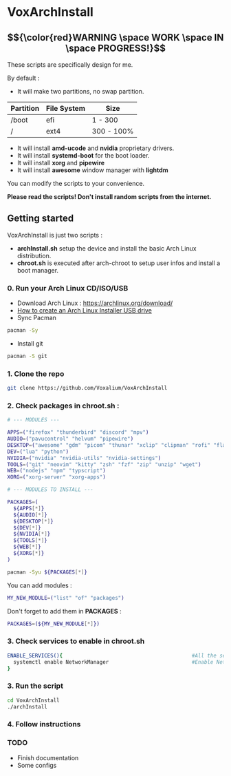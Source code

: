# VoxArchInstall

## $${\color{red}WARNING \space WORK \space IN \space PROGRESS!}$$

These scripts are specifically design for me.

By default :
- It will make two partitions, no swap partition.

| Partition | File System | Size       |
| --------- | ----------  | -----------|
| /boot     | efi         | 1   - 300  |
| /         | ext4        | 300 - 100% |

- It will install **amd-ucode** and **nvidia** proprietary drivers.
- It will install **systemd-boot** for the boot loader.
- It will install **xorg** and **pipewire**
- It will install **awesome** window manager with **lightdm**

You can modify the scripts to your convenience.

**Please read the scripts! Don't install random scripts from the internet.**

## Getting started

VoxArchInstall is just two scripts :

- **archInstall.sh** setup the device and install the basic Arch Linux distribution.
- **chroot.sh** is executed after arch-chroot to setup user infos and install a boot manager.

### 0. Run your Arch Linux CD/ISO/USB

- Download Arch Linux : https://archlinux.org/download/
- [How to create an Arch Linux Installer USB drive](https://wiki.archlinux.org/title/USB_flash_installation_medium) 
- Sync Pacman
```sh
pacman -Sy
```
- Install git
```sh
pacman -S git
```

### 1. Clone the repo

```sh
git clone https://github.com/Voxalium/VoxArchInstall
```
### 2. Check packages in **chroot.sh** :

```sh
# --- MODULES ---

APPS=("firefox" "thunderbird" "discord" "mpv")
AUDIO=("pavucontrol" "helvum" "pipewire")
DESKTOP=("awesome" "gdm" "picom" "thunar" "xclip" "clipman" "rofi" "flameshot")
DEV=("lua" "python")
NVIDIA=("nvidia" "nvidia-utils" "nvidia-settings")
TOOLS=("git" "neovim" "kitty" "zsh" "fzf" "zip" "unzip" "wget")
WEB=("nodejs" "npm" "typscript")
XORG=("xorg-server" "xorg-apps")

# --- MODULES TO INSTALL ---

PACKAGES=(
  ${APPS[*]}
  ${AUDIO[*]}
  ${DESKTOP[*]}
  ${DEV[*]}
  ${NVIDIA[*]}
  ${TOOLS[*]}
  ${WEB[*]}
  ${XORG[*]}
)

pacman -Syu ${PACKAGES[*]}
```

You can add modules : 
```sh
MY_NEW_MODULE=("list" "of" "packages")
```

Don't forget to add them in **PACKAGES** : 
```sh
PACKAGES=(${MY_NEW_MODULE[*]})
```

### 3. Check services to enable in chroot.sh

```sh
ENABLE_SERVICES(){                                          #All the services to enable
  systemctl enable NetworkManager                           #Enable Network Manager
}
```

### 3. Run the script

```sh
cd VoxArchInstall
./archInstall
```

### 4. Follow instructions


### TODO
- Finish documentation
- Some configs
